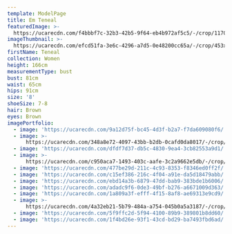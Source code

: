 ```yaml
---
template: ModelPage
title: Em Teneal
featuredImage: >-
  https://ucarecdn.com/f4bbbf7c-32b3-42b5-9f64-eb4b972af5c5/-/crop/1170x979/0,141/-/preview/
imageThumbnail: >-
  https://ucarecdn.com/efcd51fa-3e6c-4296-a7d5-0e48200cc65a/-/crop/453x640/300,295/-/preview/
firstName: Teneal
collection: Women
height: 166cm
measurementType: bust
bust: 81cm
waist: 65cm
hips: 91cm
size: '8'
shoeSize: 7-8
hair: Brown
eyes: Brown
imagePortfolio:
  - image: 'https://ucarecdn.com/9a12d75f-bc45-4d3f-b2a7-f7da609080f6/'
  - image: >-
      https://ucarecdn.com/348a8e72-4097-43bb-b2db-0cafd0da8017/-/crop/1001x1514/105,234/-/preview/
  - image: 'https://ucarecdn.com/dfdf7d37-db5c-4830-9ea4-3cb82553a9d1/'
  - image: >-
      https://ucarecdn.com/c950aca7-1493-403c-aafe-3c2a9662e5db/-/crop/1045x1425/125,178/-/preview/
  - image: 'https://ucarecdn.com/477be29d-211c-4c93-8353-f8346ed0ff2f/'
  - image: 'https://ucarecdn.com/c15ef386-216c-4f04-a91e-da5d18479abb/'
  - image: 'https://ucarecdn.com/ebd14a3b-6879-47dd-bab9-383bde1b6006/'
  - image: 'https://ucarecdn.com/adadc9f6-0de3-49bf-b276-a6671009d363/'
  - image: 'https://ucarecdn.com/1a809a3f-efff-4f15-8af8-ae69313e9cd9/'
  - image: >-
      https://ucarecdn.com/4a32eb21-5b79-484a-a754-045b0a5a3187/-/crop/1089x1535/48,123/-/preview/
  - image: 'https://ucarecdn.com/5f9ffc2d-5f94-4100-89b9-389801b8dd60/'
  - image: 'https://ucarecdn.com/1f4bd26e-93f1-43cd-bd29-ba7493fbd6ad/'
---
```


